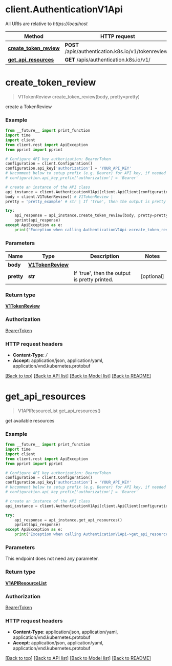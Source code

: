 # client.AuthenticationV1Api

All URIs are relative to *https://localhost*

Method | HTTP request | Description
------------- | ------------- | -------------
[**create_token_review**](AuthenticationV1Api.md#create_token_review) | **POST** /apis/authentication.k8s.io/v1/tokenreviews | 
[**get_api_resources**](AuthenticationV1Api.md#get_api_resources) | **GET** /apis/authentication.k8s.io/v1/ | 


# **create_token_review**
> V1TokenReview create_token_review(body, pretty=pretty)



create a TokenReview

### Example 
```python
from __future__ import print_function
import time
import client
from client.rest import ApiException
from pprint import pprint

# Configure API key authorization: BearerToken
configuration = client.Configuration()
configuration.api_key['authorization'] = 'YOUR_API_KEY'
# Uncomment below to setup prefix (e.g. Bearer) for API key, if needed
# configuration.api_key_prefix['authorization'] = 'Bearer'

# create an instance of the API class
api_instance = client.AuthenticationV1Api(client.ApiClient(configuration))
body = client.V1TokenReview() # V1TokenReview | 
pretty = 'pretty_example' # str | If 'true', then the output is pretty printed. (optional)

try: 
    api_response = api_instance.create_token_review(body, pretty=pretty)
    pprint(api_response)
except ApiException as e:
    print("Exception when calling AuthenticationV1Api->create_token_review: %s\n" % e)
```

### Parameters

Name | Type | Description  | Notes
------------- | ------------- | ------------- | -------------
 **body** | [**V1TokenReview**](V1TokenReview.md)|  | 
 **pretty** | **str**| If &#39;true&#39;, then the output is pretty printed. | [optional] 

### Return type

[**V1TokenReview**](V1TokenReview.md)

### Authorization

[BearerToken](../README.md#BearerToken)

### HTTP request headers

 - **Content-Type**: */*
 - **Accept**: application/json, application/yaml, application/vnd.kubernetes.protobuf

[[Back to top]](#) [[Back to API list]](../README.md#documentation-for-api-endpoints) [[Back to Model list]](../README.md#documentation-for-models) [[Back to README]](../README.md)

# **get_api_resources**
> V1APIResourceList get_api_resources()



get available resources

### Example 
```python
from __future__ import print_function
import time
import client
from client.rest import ApiException
from pprint import pprint

# Configure API key authorization: BearerToken
configuration = client.Configuration()
configuration.api_key['authorization'] = 'YOUR_API_KEY'
# Uncomment below to setup prefix (e.g. Bearer) for API key, if needed
# configuration.api_key_prefix['authorization'] = 'Bearer'

# create an instance of the API class
api_instance = client.AuthenticationV1Api(client.ApiClient(configuration))

try: 
    api_response = api_instance.get_api_resources()
    pprint(api_response)
except ApiException as e:
    print("Exception when calling AuthenticationV1Api->get_api_resources: %s\n" % e)
```

### Parameters
This endpoint does not need any parameter.

### Return type

[**V1APIResourceList**](V1APIResourceList.md)

### Authorization

[BearerToken](../README.md#BearerToken)

### HTTP request headers

 - **Content-Type**: application/json, application/yaml, application/vnd.kubernetes.protobuf
 - **Accept**: application/json, application/yaml, application/vnd.kubernetes.protobuf

[[Back to top]](#) [[Back to API list]](../README.md#documentation-for-api-endpoints) [[Back to Model list]](../README.md#documentation-for-models) [[Back to README]](../README.md)

